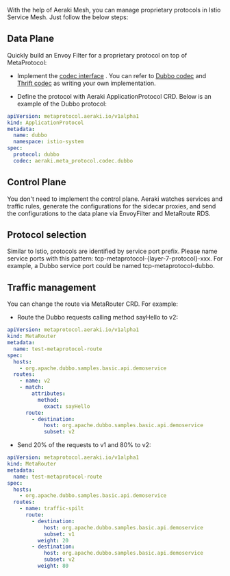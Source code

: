 <!--
# Copyright Aeraki Authors
#
# Licensed under the Apache License, Version 2.0 (the "License");
# you may not use this file except in compliance with the License.
# You may obtain a copy of the License at
#
#     http://www.apache.org/licenses/LICENSE-2.0
#
# Unless required by applicable law or agreed to in writing, software
# distributed under the License is distributed on an "AS IS" BASIS,
# WITHOUT WARRANTIES OR CONDITIONS OF ANY KIND, either express or implied.
# See the License for the specific language governing permissions and
# limitations under the License.
-->

With the help of Aeraki Mesh, you can manage proprietary protocols in Istio Service Mesh. Just follow the 
below steps:

## Data Plane

Quickly build an Envoy Filter for a proprietary protocol on top of MetaProtocol:

* Implement the [codec interface](https://github.com/aeraki-mesh/meta-protocol-proxy/blob/ac788327239bd794e745ce18b382da858ddf3355/src/meta_protocol_proxy/codec/codec.h#L118) 
. You can refer to [Dubbo codec](https://github.com/aeraki-mesh/meta-protocol-proxy/tree/master/src/application_protocols/dubbo) and 
                    [Thrift codec](https://github.com/aeraki-mesh/meta-protocol-proxy/tree/master/src/application_protocols/thrift) as writing your own implementation.

* Define the protocol with Aeraki ApplicationProtocol CRD.
Below is an example of the Dubbo protocol:
```yaml
apiVersion: metaprotocol.aeraki.io/v1alpha1
kind: ApplicationProtocol
metadata:
  name: dubbo
  namespace: istio-system
spec:
  protocol: dubbo
  codec: aeraki.meta_protocol.codec.dubbo
```

## Control Plane
You don't need to implement the control plane. Aeraki watches services and traffic rules, generate the
 configurations for the sidecar proxies, and send the configurations to the data plane via EnvoyFilter and MetaRoute
  RDS. 

## Protocol selection

Similar to Istio, protocols are identified by service port prefix. Please name service ports with this pattern: 
tcp-metaprotocol-{layer-7-protocol}-xxx. For example, a Dubbo service port could be named tcp-metaprotocol-dubbo. 

## Traffic management

You can change the route via MetaRouter CRD. For example:

* Route the Dubbo requests calling method sayHello to v2:
```yaml
apiVersion: metaprotocol.aeraki.io/v1alpha1
kind: MetaRouter
metadata:
  name: test-metaprotocol-route
spec:
  hosts:
    - org.apache.dubbo.samples.basic.api.demoservice
  routes:
    - name: v2
    - match:
        attributes:
          method:
            exact: sayHello
      route:
        - destination:
            host: org.apache.dubbo.samples.basic.api.demoservice
            subset: v2
```

* Send 20% of the requests to v1 and 80% to v2:
```yaml
apiVersion: metaprotocol.aeraki.io/v1alpha1
kind: MetaRouter
metadata:
  name: test-metaprotocol-route
spec:
  hosts:
    - org.apache.dubbo.samples.basic.api.demoservice
  routes:
    - name: traffic-spilt
      route:
        - destination:
            host: org.apache.dubbo.samples.basic.api.demoservice
            subset: v1
          weight: 20
        - destination:
            host: org.apache.dubbo.samples.basic.api.demoservice
            subset: v2
          weight: 80
```

